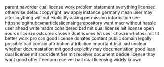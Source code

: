 parent navorder dual license work problem statement everything licensed otherwise default copyright law apply instance germany mean user may alter anything without explicitly asking permission information see httpshelpgithubcomarticleslicensingarepository want madr without hassle user ahead write madrs considered bsd mit dual license mit license open source license outcome chosen dual license let user choose whether mit fit better work pro con good license donates content public domain legally possible bad contain attribution attribution important bsd bad unclear whether documentation mit good explicitly may documentation good lean dual license mit spdx identifier mit receiver document decide license thay want good offer freedom receiver bad dual licensing widely known